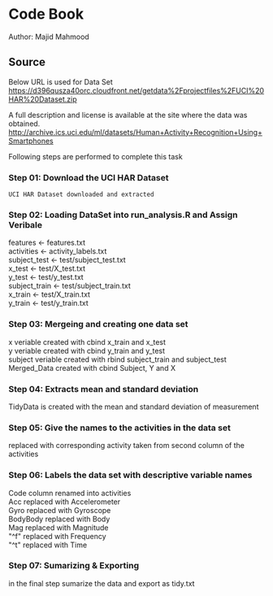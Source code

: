 # Code Book
Author: Majid Mahmood

## Source
Below URL is used for Data Set<br>
https://d396qusza40orc.cloudfront.net/getdata%2Fprojectfiles%2FUCI%20HAR%20Dataset.zip

A full description and license is available at the site where the data was obtained.<br>
http://archive.ics.uci.edu/ml/datasets/Human+Activity+Recognition+Using+Smartphones

Following steps are performed to complete this task

### Step 01: Download the UCI HAR Dataset
    UCI HAR Dataset downloaded and extracted

### Step 02: Loading DataSet into run_analysis.R and Assign Veribale
features <- features.txt <br>
activities <- activity_labels.txt <br>
subject_test <- test/subject_test.txt <br>
x_test <- test/X_test.txt <br>
y_test <- test/y_test.txt <br>
subject_train <- test/subject_train.txt <br>
x_train <- test/X_train.txt <br>
y_train <- test/y_train.txt <br>

### Step 03: Mergeing and creating one data set
x veriable created with cbind x_train and x_test <br>
y veriable created with cbind y_train and y_test <br>
subject veriable created with rbind subject_train and subject_test <br>
Merged_Data created with cbind Subject, Y and X <br>



### Step 04: Extracts mean and standard deviation 
TidyData is created with the mean and standard deviation of measurement

### Step 05: Give the names to the activities in the data set
replaced with corresponding activity taken from second column of the activities

### Step 06: Labels the data set with descriptive variable names
Code column renamed into activities <br>
Acc replaced with Accelerometer <br>
Gyro replaced with Gyroscope <br>
BodyBody replaced with Body <br>
Mag replaced with Magnitude <br>
"^f" replaced with Frequency <br>
"^t" replaced with Time <br>

### Step 07: Sumarizing & Exporting
in the final step sumarize the data and export as tidy.txt
